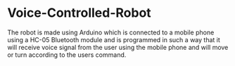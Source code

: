 # Voice-Controlled-Robot
The robot is made using Arduino which is connected to a mobile phone using a HC-05 Bluetooth module and is programmed in such a way that it will receive voice signal from the user using the mobile phone and will move or turn according to the users command.
